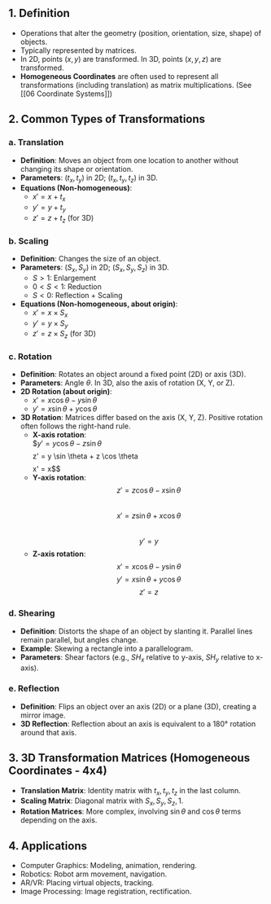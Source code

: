 ## 1. Definition
- Operations that alter the geometry (position, orientation, size, shape) of objects.
- Typically represented by matrices.
- In 2D, points $(x,y)$ are transformed. In 3D, points $(x,y,z)$ are transformed.
- **Homogeneous Coordinates** are often used to represent all transformations (including translation) as matrix multiplications. (See [[06 Coordinate Systems]])

## 2. Common Types of Transformations

### a. Translation
- **Definition**: Moves an object from one location to another without changing its shape or orientation.
- **Parameters**: $(t_x, t_y)$ in 2D; $(t_x, t_y, t_z)$ in 3D.
- **Equations (Non-homogeneous)**:
  - $x' = x + t_x$
  - $y' = y + t_y$
  - $z' = z + t_z$ (for 3D)

### b. Scaling
- **Definition**: Changes the size of an object.
- **Parameters**: $(S_x, S_y)$ in 2D; $(S_x, S_y, S_z)$ in 3D.
  - $S > 1$: Enlargement
  - $0 < S < 1$: Reduction
  - $S < 0$: Reflection + Scaling
- **Equations (Non-homogeneous, about origin)**:
  - $x' = x \times S_x$
  - $y' = y \times S_y$
  - $z' = z \times S_z$ (for 3D)

### c. Rotation
- **Definition**: Rotates an object around a fixed point (2D) or axis (3D).
- **Parameters**: Angle $\theta$. In 3D, also the axis of rotation (X, Y, or Z).
- **2D Rotation (about origin)**:
  - $x' = x \cos \theta - y \sin \theta$
  - $y' = x \sin \theta + y \cos \theta$
- **3D Rotation**: Matrices differ based on the axis (X, Y, Z). Positive rotation often follows the right-hand rule.
  - **X-axis rotation**:  
    $$y' = y \cos \theta - z \sin \theta$  
    $$$$z' = y \sin \theta + z \cos \theta$$
    $$x' = x$$
  - **Y-axis rotation**:  
    $$z' = z \cos \theta - x \sin \theta$$  
    $$x' = z \sin \theta + x \cos \theta$$  
    $$y' = y$$
  - **Z-axis rotation**:  
    $$x' = x \cos \theta - y \sin \theta$$
    $$y' = x \sin \theta + y \cos \theta$$
    $$z' = z$$

### d. Shearing
- **Definition**: Distorts the shape of an object by slanting it. Parallel lines remain parallel, but angles change.
- **Example**: Skewing a rectangle into a parallelogram.
- **Parameters**: Shear factors (e.g., $SH_x$ relative to y-axis, $SH_y$ relative to x-axis).

### e. Reflection
- **Definition**: Flips an object over an axis (2D) or a plane (3D), creating a mirror image.
- **3D Reflection**: Reflection about an axis is equivalent to a 180° rotation around that axis.

## 3. 3D Transformation Matrices (Homogeneous Coordinates - 4x4)
- **Translation Matrix**: Identity matrix with $t_x, t_y, t_z$ in the last column.
- **Scaling Matrix**: Diagonal matrix with $S_x, S_y, S_z, 1$.
- **Rotation Matrices**: More complex, involving $\sin \theta$ and $\cos \theta$ terms depending on the axis.

## 4. Applications
- Computer Graphics: Modeling, animation, rendering.
- Robotics: Robot arm movement, navigation.
- AR/VR: Placing virtual objects, tracking.
- Image Processing: Image registration, rectification.